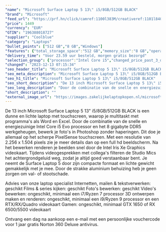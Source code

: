 ```yaml
---
"name": "Microsoft Surface Laptop 5 13\" i5/8GB/512GB BLACK"
"brand": "Microsoft"
"feed_url": "https://prf.hn/click/camref:1100l383M/creativeref:1101l84031/destination:https%3A%2F%2Fwww.coolblue.nl%2Fproduct%2F913512"
"price": 1449
"currency": "EUR"
"GTIN": "196388018727"
"supplier": "Coolblue"
"category": "Laptops"
"bullet_points": ["512 GB","8 GB","Windows"]
"features": {"total_storage_space":"512 GB","memory_size":"8 GB","operating_system":"Windows"}
"delivery_time": "Voor 23.59 uur besteld, morgen gratis bezorgd"
"selection_group": {"processor":"Intel Core i5","changed_price_past_3_days":false,"product_family":"Surface Laptop 5"}
"changed": "2023-12-13 07:15:34"
"seo_header_title": "Microsoft Surface Laptop 5 13\" i5/8GB/512GB BLACK"
"seo_meta_description": "Microsoft Surface Laptop 5 13\" i5/8GB/512GB BLACK"
"seo_h1_title": "Microsoft Surface Laptop 5 13\" i5/8GB/512GB BLACK"
"seo_short_description": "De 13 inch Microsoft Surface Laptop 5 13\" i5/8GB/512GB BLACK is een dunne en lichte laptop met touchscreen, waarop je multitaskt met programma's als Word en Excel."
"seo_long_description": "Door de combinatie van de snelle en energiezuinige Intel Core i5 Evo processor en het 8 gigabyte DDR5 werkgeheugen, bewerk je foto's in Photoshop zonder haperingen. Dit doe je allemaal op het scherpe PixelSense touchscreen. Met een resolutie van 2. 256 x 1. 504 pixels zie je meer details dan op een full hd beeldscherm. Na het bewerken renderen je beelden snel door de Intel Iris Xe Graphics videokaart. Tijdens videogesprekken met collega's filteren de Studio Mics het achtergrondgeluid weg, zodat je altijd goed verstaanbaar bent. Je neemt de Surface Laptop 5 door zijn compacte formaat en lichte gewicht gemakkelijk met je mee. Door de strakke aluminium behuizing heb je geen zorgen om val- of stootschade. \r\n\r\nAdvies van onze laptop specialist\r\nInternetten, mailen & tekstverwerken: geschikt\r\nFilms & series kijken: geschikt\r\nFoto's bewerken: geschikt\r\nVideo's bewerken: ongeschikt, minimaal een i7/Ryzen 7 processor\r\n3D ontwerpen maken en renderen: ongeschikt, minimaal een i9/Ryzen 9 processor en een RTX/RX/Quadro videokaart\r\nGamen: ongeschikt, minimaal GTX 1650 of RX 6500/5500 videokaart\r\n \r\nOntvang een dag na aankoop een e-mail met een persoonlijke vouchercode voor 1 jaar gratis Norton 360 Deluxe antivirus."
"short_description": ""
"external_image_url": "https://images.zakelijkelaptopkopen.nl/microsoft-surface-laptop-5-13-i5-8gb-512gb-black.webp"
---
```


De 13 inch Microsoft Surface Laptop 5 13" i5/8GB/512GB BLACK is een dunne en lichte laptop met touchscreen, waarop je multitaskt met programma's als Word en Excel. Door de combinatie van de snelle en energiezuinige Intel Core i5 Evo processor en het 8 gigabyte DDR5 werkgeheugen, bewerk je foto's in Photoshop zonder haperingen. Dit doe je allemaal op het scherpe PixelSense touchscreen. Met een resolutie van 2.256 x 1.504 pixels zie je meer details dan op een full hd beeldscherm. Na het bewerken renderen je beelden snel door de Intel Iris Xe Graphics videokaart. Tijdens videogesprekken met collega's filteren de Studio Mics het achtergrondgeluid weg, zodat je altijd goed verstaanbaar bent. Je neemt de Surface Laptop 5 door zijn compacte formaat en lichte gewicht gemakkelijk met je mee. Door de strakke aluminium behuizing heb je geen zorgen om val- of stootschade.

Advies van onze laptop specialist
Internetten, mailen & tekstverwerken: geschikt
Films & series kijken: geschikt
Foto's bewerken: geschikt
Video's bewerken: ongeschikt, minimaal een i7/Ryzen 7 processor
3D ontwerpen maken en renderen: ongeschikt, minimaal een i9/Ryzen 9 processor en een RTX/RX/Quadro videokaart
Gamen: ongeschikt, minimaal GTX 1650 of RX 6500/5500 videokaart
 
Ontvang een dag na aankoop een e-mail met een persoonlijke vouchercode voor 1 jaar gratis Norton 360 Deluxe antivirus.